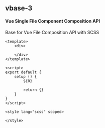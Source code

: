 ## vbase-3
#### Vue Single File Component Composition API
Base for Vue File Composition API with SCSS
```vue
<template>
	<div>

	</div>
</template>

<script>
export default {
	setup () {
		${0}

		return {}
	}
}
</script>

<style lang="scss" scoped>

</style>
```